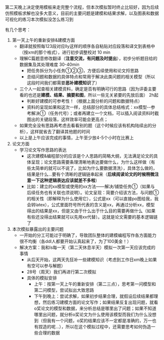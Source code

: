 <!-- 耗时记录和分析
   1. 翻译 50 min（C篇重复时间需再分配）
   2. 选题 30 min
   3. 资料搜集 上午
   4. 框架的建立
      1. 下午：论文bg和问题重述
    -->
第二天晚上决定使用模板来走完整个流程，但本次模拟暂时终止比较好，因为后续仿照模板求解也没多大意义，目前的主要问题是建模和结果求解，以及图表和数据可视化的练习本次模拟没怎么练习到

有几个思考：
1. 第一天上午的重新安排&建模方面
   - 翻译就按照每123段对应lly这样的顺序各自粘贴对应段落和译文到表格中（按xm的那个格式），进行初步调整校对 10 min
   - 理解C篇题意修改翻译（**注意交流，有问题及时提出**），初步分析题目给的数据集及其处理难度 30-40min
     - 把任务拆分为小任务①②③，方便后续使用和论文捋思路
     - 总结问题和数据的具体特点和常用于解决此类问题的相关模型（所以这段时间我们都需要**恶补建模知识**了）
   - 三个人一起查相关建模资料，确定是否有明确可行的思路（因为评委主要看的也还是**建模、结果、摘要和图**，所以一些无关紧要的先放后面） 2h起
     - 判断好建模的可参考性！（根据上面分析的问题和数据特点）
     - 资料的呈现如果和这次一样，总结部分的具体总结格式：xx模型--参考解决①（任务代号）；或者再建立一个文档，可以插入阅读资料时截图出的关键段落，这样效率可能会更高点；
   - 如果完全没有思路再考虑去看看别的题（这个时候应该有机构陆续出的分析），这样就省去了翻译其他题的时间 
   - 以上是上午应该完成的事情，上午至少放4-5个小时在比赛上
2. 论文方面
   - 学习论文写作思路的表达
     - 这次建模&编程部分的应该是个人思路的简略大纲，无法满足论文的具体呈现；论文思路需要条理清晰地表达要做什么，为什么这样做（有些太简单的就可以不说了，比如为什么要数据清洗），具体怎么做的，结果是什么...要有个清晰的逻辑链串起来（**后续阅读论文的时候稍微注意一下这种逻辑表达应该就差不多啦**）
     - 比如：建立的xx模型或使用的xx方法——解决/铺垫任务①（如果与后续任务也有关联也须说明）。论文呈现：简要介绍该方法，与问题①的相关性（即解释为什么使用它），公式是xx（可以直接po图给我，我会转latex），公式里面符号所代表的含义是xx，再通过分析xx，模型得出的结果是xx，但是又由于什么出于什么目的需要再做什么（如果有些还没得出结果就可以先用xx代替）。这就是论文需要的基本逻辑链了
3. 本次模拟暴露出的主要问题
   - 一开始的分工可能过于明确了，导致团队整体的建模编程写作各方面能力很不均衡（各ddl人都要开始认真起来了，为了100美金！）
   - 解决方案：我和ls每一天（第二天休息半天）模拟一次第一天应该完成的事情
     - 从后天开始，这两天先狂补一些建模知识（考虑到工作日xm晚上如果有空可以参与解题）
     - 28号（周天）我们再进行第二次模拟
     - 具体的模拟安排
       - 上午：按第一天上午的重新安排（第二三点），思考第一问模型和第二问模型，尝试拟出大致思路
       - 下午到晚上：尝试求解，如果初步结果合理，就假设后续结果都理想，然后练习建模方面的论文写作；如果结果反复出现问题，就看o奖论文的模型和数据，来分析总结是哪里出了问题；如果不知道哪里出问题，就分析o奖论文为什么使用该模型而我们为什么没想到（但我有一个问题，o奖的结果应该不一定都是准确的，万一也有捏造的呢...），所以在这个模拟过程中，还需要思考如何伪造一些合理的数据
  


   








<!-- 
其他
1．时间和体力的问题
竞赛中时间分配也很重要，分配不好可能完不成论文，所以开始时要大致做一下安排， 不必分的太细，比如第一天做第一小题，第二天做第二小题，这样反而会有压力。开始阶段不忙写作，可以将一些小组讨论的要点记录下来，不要太工整，随便一下，到第三天再开始写论文也不迟的。另外要说的就是体力要跟上，三天一般睡眠只有不到10个小时。建议是赛前熬夜编程几次，但比赛前一天可不许熬呀，呵呵。
2．团队合作是能否获奖的关键
三天的比赛中，团队交流所占用的时间可能会超过一半。当出现分歧的时候应当如何解决是很关键的，甚至直接决定你是否可以获奖，我的建议是“妥协”，不要总认为自己的观点是正确的，多听听别人的观点，在两者之间谋求共同点。合作在竞赛前就应当培养，比如一块儿做一道题什么的，充分利用每个人的优点，也可以张三准备图论，李四准备最优化方法，然后几天后大家一块交流，这些都是可以磨合团队之间的关系的。
3．重视摘要 
摘要首先不要写废话，也不要照抄题目的一些话，直奔主题，要写明自己怎样分析问题， 用什么方法解决问题，最重要的是结论是什么要说清楚，在中国的竞赛中不写结论的话是一定不会得奖的。摘要至少需要琢磨两个小时，不要轻视了它的重要性。多看看优秀论文的摘要是如何去写的很有必要的，并要作为赛前准备的课题之一。
4．论文写作要正规
论文一定要大致按照摘要、问题重述、模型假设、符号说明、问题分析、（建立、分析 、求解模型）、……、参考文献、附录等等的方式来写。一般初评会先淘汰一些结构失败的文章，如果没有论文的结构，内容再好也没有用。论文前面的结构一般都不会变的，后面可以按照实际情况来安排自己的结构，省略的部分可以有结果说明、灵敏度分析、其他模型、模型扩展、优缺点分析等等的东西，多看些优秀论文就知道还有哪些形式的了，附录可以贴一些算法流程图或比较大的结果或图表等等。
5．模型的假设与模型的建立
评委看完摘要后紧接着就是看模型假设了，有一个万能的方法就是可以抄题目中可以作为假设的几句话，这样会给人留下好的印象，毕竟说明你审题了。但不能全抄，要加上自己论文中的一些假设，最好不要太具体了，一些重要参数不要被定死只能取某些值，这样会让人感觉到论文的局限性较强。模型的建立是根据你对问题分析而来的，提出的数学符号和建立模型最好要比较接近，在同一页最好，以便评委可以对照符号来看，数学公式要严谨，推导要严密，这些都反映了一个人的数学素质和能力，即使你推导不对，别人看到你的阵势也首先会误以为你是对的。 
6．图文表并茂可以增色 
我听说一个不确切的信息是评委老师喜欢用Matlab编程的论文，不知道有没有这回事， 但这说明了老师需要看一个具有图或表在其中的论文，一篇如果像政治书那样写的论文估计没有人会对它感兴趣的，尤其是科技论文。Matlab编程之所以受到青睐是因为Matlab提供的图形处理能力很强大，图表的说明性特别强，如果结论有很多数据的话，最好做成图表的形式加以说明，会令你的论文更有说服力，也更加会受到评委的好评。


1．评阅原则
假设的合理性，建模的创造性，结果的合理性，表述的清晰程度。 
2．答卷的文章结构
1）摘要。
2）问题的叙述，问题的分析，背景的分析等。
3）模型的假设，符号说明（表）。
4）模型的建立（问题分析，公式推导，基本模型，最终或简化模型等）。
5）模型的求解计算方法设计或选择；算法设计或选择，算法思想依据，步骤及实现，计算框图；所采用的软件名称；引用或建立必要的数学命题和定理；求解方案及流程。
6）结果表示、分析与检验，误差分析，模型检验。
7）模型评价，特点，优缺点，改进方法，推广。
8）参考文献。
9）附录、计算框图、详细图表。
1. 要重视的问题
1）摘要。包括：
a. 模型的数学归类（在数学上属于什么类型）；
b. 建模的思想（思路）；
c. 算法思想（求解思路）；
d. 建模特点（模型优点，建模思想或方法，算法特点，结果检验，灵敏度分析，模型检验……）；
e. 主要结果（数值结果，结论；回答题目所问的全部“问题”）。
▲ 注意表述：准确、简明、条理清晰、合乎语法、字体工整漂亮；打印最好，但要求符合文章格式。务必认真校对。
2）问题重述。
3）模型假设。
根据全国组委会确定的评阅原则，基本假设的合理性很重要。
a. 根据题目中条件作出假设
b. 根据题目中要求作出假设
关键性假设不能缺；假设要切合题意。
4） 模型的建立。
a. 基本模型：
ⅰ）首先要有数学模型：数学公式、方案等；
ⅱ）基本模型，要求 完整，正确，简明；
b. 简化模型：
ⅰ）要明确说明简化思想，依据等；
ⅱ）简化后模型，尽可能完整给出；
c. 模型要实用，有效，以解决问题有效为原则。
数学建模面临的、要解决的是实际问题，不追求数学上的高（级）、深（刻）、难（度大）。
ⅰ）能用初等方法解决的、就不用高级方法；
ⅱ）能用简单方法解决的，就不用复杂方法；
ⅲ）能用被更多人看懂、理解的方法，就不用只能少数人看懂、理解的方法。
d．鼓励创新，但要切实，不要离题搞标新立异。数模创新可出现在：
▲ 建模中，模型本身，简化的好方法、好策略等；
▲ 模型求解中；
▲ 结果表示、分析、检验，模型检验；
▲ 推广部分。
e．在问题分析推导过程中，需要注意的问题：
ⅰ）分析：中肯、确切；
ⅱ）术语：专业、内行；
ⅲ）原理、依据：正确、明确；
ⅳ）表述：简明，关键步骤要列出；
ⅴ）忌：外行话，专业术语不明确，表述混乱，冗长。
5）模型求解。
a. 需要建立数学命题时：
命题叙述要符合数学命题的表述规范，尽可能论证严密。
b. 需要说明计算方法或算法的原理、思想、依据、步骤。
若采用现有软件，说明采用此软件的理由，软件名称。
c. 计算过程，中间结果可要可不要的，不要列出。
d. 设法算出合理的数值结果。
6） 结果分析、检验；模型检验及模型修正；结果表示。
a. 最终数值结果的正确性或合理性是第一位的；
b. 对数值结果或模拟结果进行必要的检验；
结果不正确、不合理、或误差大时，分析原因， 对算法、计算方法、或模型进行修正、改进。
c. 题目中要求回答的问题，数值结果，结论，须一一列出；
d. 列数据问题：考虑是否需要列出多组数据，或额外数据对数据进行比较、分析，为各种方案的提出提供依据；
e. 结果表示：要集中，一目了然，直观，便于比较分析。
▲ 数值结果表示：精心设计表格；可能的话，用图形图表形式。
▲ 求解方案，用图示更好。
7）必要时对问题解答，作定性或规律性的讨论。最后结论要明确。
8）模型评价
优点突出，缺点不回避。
改变原题要求，重新建模可在此做。
推广或改进方向时，不要玩弄新数学术语。
9）参考文献
10）附录
详细的结果，详细的数据表格，可在此列出，但不要错，错的宁可不列。主要结果数据，应在正文中列出，不怕重复。
检查答卷的主要三点，把三关：
a. 模型的正确性、合理性、创新性
b. 结果的正确性、合理性
c. 文字表述清晰，分析精辟，摘要精彩

三、关于写答卷前的思考和工作规划

答卷需要回答哪几个问题――建模需要解决哪几个问题；
问题以怎样的方式回答――结果以怎样的形式表示；
每个问题要列出哪些关键数据――建模要计算哪些关键数据；
每个量，列出一组还是多组数――要计算一组还是多组数。 -->

